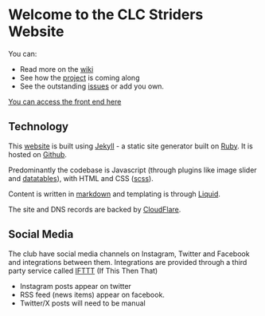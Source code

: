 # Welcome to the CLC Striders Website

You can:

* Read more on the [wiki](https://github.com/CLCStriders/striders/wiki)
* See how the [project](https://github.com/CLCStriders/striders/projects) is coming along
* See the outstanding [issues](https://github.com/CLCStriders/striders/issues) or add you own.

[You can access the front end here](https://clcstriders-runningclub.co.uk)

## Technology

This [website](https://clcstriders-runningclub.co.uk) is built using [Jekyll](https://jekyllrb.com/) - a static site generator built on [Ruby](https://www.ruby-lang.org/en/). It is hosted on [Github](https://github.com/).

Predominantly the codebase is Javascript (through plugins like image slider and [datatables](https://datatables.net)), with HTML and CSS ([scss](https://sass-lang.com/documentation/syntax)).

Content is written in [markdown](https://daringfireball.net/projects/markdown/) and templating is through [Liquid](https://shopify.github.io/liquid/).

The site and DNS records are backed by [CloudFlare](https://www.cloudflare.com/).

## Social Media

The club have social media channels on Instagram, Twitter and Facebook and integrations between them. Integrations are provided through a third party service called [IFTTT](https://ifttt.com) (If This Then That)

* Instagram posts appear on twitter
* RSS feed (news items) appear on facebook.
* Twitter/X posts will need to be manual
